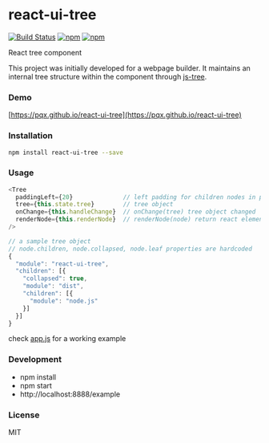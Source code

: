 # react-ui-tree
[![Build Status](https://travis-ci.org/pqx/react-ui-tree.svg)](https://travis-ci.org/pqx/react-ui-tree)
[![npm](https://img.shields.io/npm/v/react-ui-tree.svg)](https://www.npmjs.com/package/react-ui-tree)
[![npm](https://img.shields.io/npm/dm/react-ui-tree.svg)](https://www.npmjs.com/package/react-ui-tree)


React tree component

This project was initially developed for a webpage builder. It maintains an internal tree structure within the component through [js-tree](https://github.com/wangzuo/js-tree).

### Demo
[https://pqx.github.io/react-ui-tree](https://pqx.github.io/react-ui-tree)

### Installation
``` sh
npm install react-ui-tree --save
```

### Usage
``` javascript
<Tree
  paddingLeft={20}              // left padding for children nodes in pixels
  tree={this.state.tree}        // tree object
  onChange={this.handleChange}  // onChange(tree) tree object changed
  renderNode={this.renderNode}  // renderNode(node) return react element
/>

// a sample tree object
// node.children, node.collapsed, node.leaf properties are hardcoded
{
  "module": "react-ui-tree",
  "children": [{
    "collapsed": true,
    "module": "dist",
    "children": [{
      "module": "node.js"
    }]
  }]
}
```
check [app.js](https://github.com/pqx/react-ui-tree/blob/master/example/app.js) for a working example

### Development
- npm install
- npm start
- http://localhost:8888/example

### License
MIT
